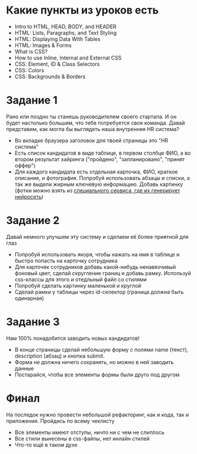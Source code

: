 # Какие пункты из уроков есть

* Intro to HTML, HEAD, BODY, and HEADER
* HTML: Lists, Paragraphs, and Text Styling
* HTML: Displaying Data With Tables
* HTML: Images & Forms
* What is CSS?
* How to use Inline, Internal and External CSS
* CSS: Element, ID & Class Selectors
* CSS: Colors
* CSS: Backgrounds & Borders


# Задание 1

Рано или поздно ты станешь руководителем своего стартапа. И он будет настолько большим, что тебе потребуется своя команда.
Давай представим, как могла бы выглядеть наша внутренняя HR система?

* Во вкладке браузера заголовок для твоей страницы это "HR система"
* Есть список кандидатов в виде таблице, в первом столбце ФИО, а во втором результат хайринга ("пройдено", "запланировано", "принят оффер")
* Для каждого кандидата есть отдельная карточка, ФИО, краткое описание, и фотография. Попробуй использовать абзацы и списки, а так же выдели жирным ключевую информацию. Добавь картинку (фотки можно взять из [специального сервиса, где их генерирует нейросеть](https://thispersondoesnotexist.com/))


# Задание 2

Давай немного улучшем эту систему и сделаем её более приятной для глаз

* Попробуй использовать якоря, чтобы нажать на имя в таблице и быстро попасть на карточку сотрудника
* Для карточек сотрудников добавь какой-нибудь ненавязчивый фоновый цвет, сделай скругление границ и добавь рамку. Используй css-классы для этого и отедльный файл со стилями
* Попробуй сделать картинку маленькой и круглой
* Сделай рамки у таблицы через id-селектор (граница должна быть одинарная)

# Задание 3

Нам 100% понадобится заводить новых кандидатов!

* В конце страницы сделай небольшую форму с полями name (текст), description (абзац) и кнопка submit.
* Форма не должна ничего сохранять, но можно в ней заводить данные
* Постарайся, чтобы все элементы формы были друго под другом


# Финал

На последок нужно провести небольшой рефакторинг, как и кода, так и приложения. Пройдись по всему чеклисту

* Все элементы имеют отступы, ничто ни с чем не слиплось
* Все стили вынесены в css-файлы, нет инлайн стилей
* Что-то ещё в таком духе